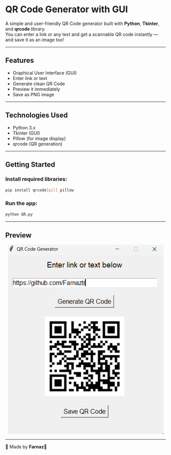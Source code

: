 # QR Code Generator with GUI

A simple and user-friendly QR Code generator built with **Python**, **Tkinter**, and **qrcode** library.  
You can enter a link or any text and get a scannable QR code instantly — and save it as an image too!

---

## Features

-  Graphical User Interface (GUI)
-  Enter link or text
-  Generate clean QR Code
-  Preview it immediately
-  Save as PNG image

---

## Technologies Used

- Python 3.x
- Tkinter (GUI)
- Pillow (for image display)
- qrcode (QR generation)

---

##  Getting Started

### Install required libraries:

```bash
pip install qrcode[pil] pillow
```

### Run the app:

```bash
python QR.py
```

---

## Preview

<p align="center">
  <img src="Screenshot 2025-06-14 070026.png" alt="QR App"/>
</p>

---

🖤 Made by **Farnaz**🖤 


